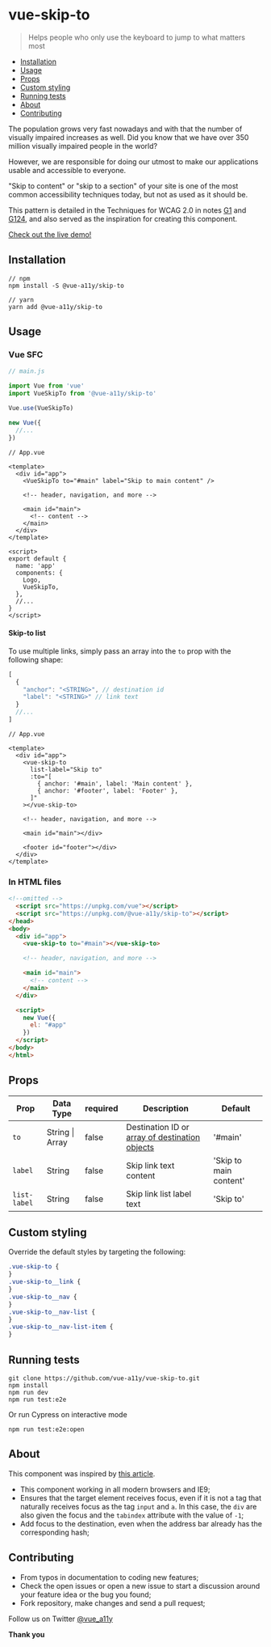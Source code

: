 # vue-skip-to

> Helps people who only use the keyboard to jump to what matters most

- [Installation](##installation)
- [Usage](##usage)
- [Props](##props)
- [Custom styling](##custom-styling)
- [Running tests](##running-tests)
- [About](##about)
- [Contributing](##contributing)

The population grows very fast nowadays and with that the number of visually impaired increases as well. Did you know that we have over 350 million visually impaired people in the world?

However, we are responsible for doing our utmost to make our applications usable and accessible to everyone.

"Skip to content" or "skip to a section" of your site is one of the most common accessibility techniques today, but not as used as it should be.

This pattern is detailed in the Techniques for WCAG 2.0 in notes [G1](https://www.w3.org/TR/WCAG20-TECHS/G1.html) and [G124](https://www.w3.org/TR/WCAG20-TECHS/G124.html), and also served as the inspiration for creating this component.

[Check out the live demo!](https://vue-skip-to.surge.sh)

## Installation

```shell
// npm
npm install -S @vue-a11y/skip-to

// yarn
yarn add @vue-a11y/skip-to
```

## Usage

### Vue SFC

```javascript
// main.js

import Vue from 'vue'
import VueSkipTo from '@vue-a11y/skip-to'

Vue.use(VueSkipTo)

new Vue({
  //...
})
```

```vue
// App.vue

<template>
  <div id="app">
    <VueSkipTo to="#main" label="Skip to main content" />

    <!-- header, navigation, and more -->

    <main id="main">
      <!-- content -->
    </main>
  </div>
</template>

<script>
export default {
  name: 'app'
  components: {
    Logo,
    VueSkipTo,
  },
  //...
}
</script>
```

#### Skip-to list

To use multiple links, simply pass an array into the `to` prop with the following shape:

```js
[
  {
    "anchor": "<STRING>", // destination id
    "label": "<STRING>" // link text
  }
  //...
]
```

```vue
// App.vue

<template>
  <div id="app">
    <vue-skip-to
      list-label="Skip to"
      :to="[
        { anchor: '#main', label: 'Main content' },
        { anchor: '#footer', label: 'Footer' },
      ]"
    ></vue-skip-to>

    <!-- header, navigation, and more -->

    <main id="main"></div>

    <footer id="footer"></div>
  </div>
</template>
```

### In HTML files

```html
<!--omitted -->
  <script src="https://unpkg.com/vue"></script>
  <script src="https://unpkg.com/@vue-a11y/skip-to"></script>
</head>
<body>
  <div id="app">
    <vue-skip-to to="#main"></vue-skip-to>

    <!-- header, navigation, and more -->

    <main id="main">
      <!-- content -->
    </main>
  </div>

  <script>
    new Vue({
      el: "#app"
    })
  </script>
</body>
</html>
```

## Props

| Prop         | Data Type       | required | Description                                                       | Default                |
| ------------ | --------------- | -------- | ----------------------------------------------------------------- | ---------------------- |
| `to`         | String \| Array | false    | Destination ID or [array of destination objects](###skip-to-list) | '#main'                |
| `label`      | String          | false    | Skip link text content                                            | 'Skip to main content' |
| `list-label` | String          | false    | Skip link list label text                                         | 'Skip to'              |

## Custom styling

Override the default styles by targeting the following:

```css
.vue-skip-to {
}
.vue-skip-to__link {
}
.vue-skip-to__nav {
}
.vue-skip-to__nav-list {
}
.vue-skip-to__nav-list-item {
}
```

## Running tests

```shell
git clone https://github.com/vue-a11y/vue-skip-to.git
npm install
npm run dev
npm run test:e2e
```

Or run Cypress on interactive mode

```shell
npm run test:e2e:open
```

## About

This component was inspired by [this article](http://www.nczonline.net/blog/2013/01/15/fixing-skip-to-content-links/).

- This component working in all modern browsers and IE9;
- Ensures that the target element receives focus, even if it is not a tag that naturally receives focus as the tag `input` and `a`. In this case, the `div` are also given the focus and the `tabindex` attribute with the value of `-1`;
- Add focus to the destination, even when the address bar already has the corresponding hash;

## Contributing

- From typos in documentation to coding new features;
- Check the open issues or open a new issue to start a discussion around your feature idea or the bug you found;
- Fork repository, make changes and send a pull request;

Follow us on Twitter [@vue_a11y](https://twitter.com/vue_a11y)

**Thank you**
